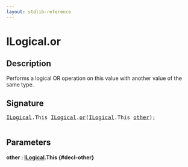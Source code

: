 ```yaml
---
layout: stdlib-reference
---
```


# ILogical\.or

## Description

Performs a logical OR operation on this value with another value of the same type.




## Signature 

<pre>
<a href="/stdlib-reference/interfaces/ilogical-01/index" class="code_type">ILogical</a>.<span class="code_keyword">This</span> <a href="/stdlib-reference/interfaces/ilogical-01/index" class="code_type">ILogical</a>.<a href="/stdlib-reference/interfaces/ilogical-01/or">or</a>(<a href="/stdlib-reference/interfaces/ilogical-01/index" class="code_type">ILogical</a>.<span class="code_keyword">This</span> <a href="/stdlib-reference/interfaces/ilogical-01/or#decl-other" class="code_param">other</a>);

</pre>

## Parameters

#### other  : [ILogical](/stdlib-reference/interfaces/ilogical-01/index)\.This {#decl-other}

